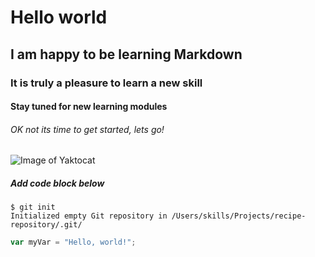 # Hello world
## I am happy to be learning Markdown
### It is truly a pleasure to learn a new skill
#### Stay tuned for new learning modules

###### OK not its time to get started, lets go!

![Image of Yaktocat](https://octodex.github.com/images/yaktocat.png)

##### Add code block below
```
$ git init
Initialized empty Git repository in /Users/skills/Projects/recipe-repository/.git/
```
``` javascript
var myVar = "Hello, world!";
```

